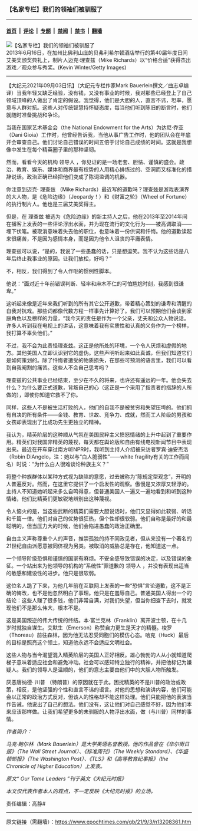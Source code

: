 ### 【名家专栏】我们的领袖们被驯服了

---

#### [首页](../../../..?n13208361) &nbsp;|&nbsp; [评论](../../../../../epoch-comment?n13208361) &nbsp;|&nbsp; [专题](../../../../../epoch-special?n13208361) &nbsp;|&nbsp; [禁闻](../../../../../epoch-news?n13208361) &nbsp;|&nbsp; [禁书](../../../../../books?n13208361) &nbsp;|&nbsp; [翻墙](https://github.com/gfw-breaker/nogfw/blob/master/README.md?n13208361)


<div><img alt="【名家专栏】我们的领袖们被驯服了" class="attachment-djy_600_400 size-djy_600_400 wp-post-image" src="https://i.epochtimes.com/assets/uploads/2021/09/id13208367-GettyImages-170722778-600x400.jpeg"/>
<div class="caption">
 2013年6月16日，在加州比佛利山庄的贝弗利希尔顿酒店举行的第40届年度日间艾美奖颁奖典礼上，制片人迈克‧理查兹（Mike Richards）以“价格合适”获得杰出游戏／观众参与秀奖。(Kevin Winter/Getty Images)
</div></div><hr/><div class="post_content" id="artbody" itemprop="articleBody">
 <!-- article content begin -->
 <p>
  【大纪元2021年09月03日讯】（大纪元专栏作家Mark Bauerlein撰文／曲志卓编译）当我年轻又缺乏经验，没有钱，又没有事业的时候，我对那些已经登上了自己领域顶峰的人做出了肯定的假设。我觉得，他们是大胆的人，直言不讳，坦率，愿意与人群对抗。这些人对传统智慧持怀疑态度，每当他们听到陈旧的断言时，他们就随时准备挑战和争论。
 </p>
 <p>
  当我在国家艺术基金会（the National Endowment for the Arts）为达尼‧乔亚（Dani Gioia）工作时，他曾经告诉我，当他从事广告工作时，他的团队会在年底开会审查自己。他们讨论自己错误的时间五倍于讨论自己成绩的时间。这就是我想像中发生在每个精英圈子里的那种坚韧。
 </p>
 <p>
  然而，看看今天的机构
  <ok href="https://www.epochtimes.com/gb/tag/%E9%A2%86%E5%AF%BC%E4%BA%BA.html">
   领导人
  </ok>
  ，你见证的是一场老套、胆怯、谨慎的盛会。政治、教育、娱乐、媒体和商界最有权势的人用精心排练过的、空洞而又标准化的措辞说话。政治正确已经把他们变成了陈词滥调的机器。
 </p>
 <p>
  你注意到迈克‧
  <ok href="https://www.epochtimes.com/gb/tag/%E7%90%86%E6%9F%A5%E5%85%B9.html">
   理查兹
  </ok>
  （Mike Richards）最近写的道歉吗？理查兹是游戏表演界的大人物，是《危险边缘》（Jeopardy！）和《财富之轮》（Wheel of Fortune）的执行制片人。他也是三届艾美奖得主。
 </p>
 <p>
  但是，在
  <ok href="https://www.epochtimes.com/gb/tag/%E7%90%86%E6%9F%A5%E5%85%B9.html">
   理查兹
  </ok>
  被选为《危险边缘》的新主持人之后，他在2013年至2014年间在播客上发表的一些评论浮出水面，并为现在流行的文化行为——被高调取消——埋下伏笔。被取消意味着失去他的职位，也意味着一份供词和忏悔。他的道歉读起来很痛苦，不是因为感情本身，而是因为他令人沮丧的平庸表情。
 </p>
 <p>
  理查兹可以说，“是的，我说了一些愚蠢的话，只是想逗笑。我不认为这些话是八年后终止我事业的原因。让我们放松，好吗？”
 </p>
 <p>
  不，相反，我们得到了令人作呕的惯例性脚本。
 </p>
 <p>
  他说：“面对近十年前错误判断、轻率和麻木不仁的可怕尴尬时刻，我感到很谦卑。”
 </p>
 <p>
  这听起来像是近年来我们听到的所有其它公开道歉，带着精心策划的谦卑和清醒的自我对抗戏。那些词都像代数方程一样事先计算好了。我们可以预期他们会谈到家庭角色以及榜样的力量，“我今天的责任是作为一个父亲，丈夫和公众人物说话。许多人听到我在电视上的讲话，这意味着我有实质性和认真的义务作为一个榜样，我打算不辜负他们。”
 </p>
 <p>
  不过，我不会为此责怪理查兹。这正是他所处的环境，一个令人厌烦和虚假的地方。其他美国人立即认识到它的虚伪。这些声明听起来如此真诚，但我们知道它们是如何策划的。除了忏悔者遭受的物质损失，在那些可预测的语言里，我们可以看到自我阉割的痛苦。这些人不会自己思考吗？
 </p>
 <p>
  理查兹的公共事业已经结束，至少在不久的将来，也许还有遥远的一年。他会失去什么？为什么要正式道歉，背叛自己的心（这正是一个采用了指责者的措辞的人所做的），即使你知道它救不了你。
 </p>
 <p>
  同样，这些人不是被生活打败的人，他们的自我不是被贫穷和失望压垮的。他们拥有自决的所有条件——金钱、教育、世故、竞争力、成就，然而工人阶级的男孩和女孩却表现出了比成功先生更独立的精神。
 </p>
 <p>
  我认为，精英阶层的这种顺从气氛在美国民粹主义愤怒情绪的上升中起到了重要作用。精英们对我国非精英的蔑视，每天都在舆论版和自由有线电视新闻节目中表现出来。最近在开车穿过南方听NPR时，我听到主持人介绍被采访者罗宾‧迪安杰洛（Robin DiAngelo，注：她以与“白人脆弱性”——white fragility有关的工作而闻名）时说：“为什么白人很难谈论种族主义？”
 </p>
 <p>
  将整个种族群体以某种方式视为缺陷的意愿，过去被称为“陈规定型观念”，开明的人普遍反对。然而，在这里它提供了一个启发性的观察。傲慢是又浓厚又轻浮的。主持人不知道她听起来多么自鸣得意，但普通美国人一遍又一遍地看到和听到这种情绪，他们比精英们更敏锐地辨别出这种蔑视。
 </p>
 <p>
  令人恼火的是，当这些武断的精英们需要大胆说话时，他们又显得如此软弱、听话和千篇一律。他们对自己的优势很狂热，但个性却很软弱。他们自称是最好的和最聪明的，但当压力大的时候，他们会陷进愚蠢的政治正确里。
 </p>
 <p>
  自由主义声称尊重个人的声音，推崇孤独的持不同政见者，但从来没有一个著名的21世纪自由派愿意被同侪视为另类。被取消的威胁总是存在，他知道这一点。
 </p>
 <p>
  一个领导阶级恐惧和谨慎的国家有麻烦。不安全感导致错误的决定，以及错误的象征。一个站出来为他领导的机构的“系统性”罪道歉的
  <ok href="https://www.epochtimes.com/gb/tag/%E9%A2%86%E5%AF%BC%E4%BA%BA.html">
   领导人
  </ok>
  ，并没有表现出适当的敏感和建设性的进步。他只是很软弱。
 </p>
 <p>
  这位名人跪了下来，为他几年前在互联网上发表的一些“恐惧”言论道歉，这不是正确的悔改，也不是他忽然明白了事理。他只是在羞辱自己。普通美国人得出一个的结论：这些人赚了很多钱，他们非常自满，对我们失望，但当你细查下去时，就发现他们不是那么伟大，根本不是。
 </p>
 <p>
  这是美国叛逆的伟大传统的终结。本‧富兰克林（Franklin）离开波士顿，在十几岁时就独自谋生。艾默生（Emerson）称赞自力更生是天才的精髓。梭罗（Thoreau）前往森林，因为他无法忍受同胞们的模仿心态。哈克（Huck）最后的目标是照亮这个领土，知道他永远不会适应文明社会。
 </p>
 <p>
  这些人物与当今渴望混入精英阶层的美国人正好相反。雄心勃勃的人从小就知道爬梯子意味着适应社会和避免冲动。社会可以感知特立独行的精神，并把他标记为嫌疑人。我们的领导人是温顺的，他们的意志主要由他们中的大胆人物所触发。
 </p>
 <p>
  厌恶唐纳德·
  <ok href="https://www.epochtimes.com/gb/tag/%E5%B7%9D%E6%99%AE.html">
   川普
  </ok>
  （特朗普）的原因就在于此。困扰精英的不是川普的政治或政策，相反，是他坚强的个性和直言不讳的语言。对他的思想和演讲内容，他们可能会以正常的政治方式反对，但该人的性格却不能这样处理。他们只能把他的表演当作告诫。他说出了自己的想法。他们没有，这让他们对自己感觉不好，因为他们本来应该那样做。让我们希望更多的未驯服的人物浮出水面，做（与川普）同样的事情。
 </p>
 <p>
  <em>
   作者简介：
  </em>
 </p>
 <p>
  <em>
   马克·鲍尔林（Mark Bauerlein）是大学英语名誉教授。他的作品曾在《华尔街日报》（The Wall Street Journal）、《标准周刊》（The Weekly Standard）、《华盛顿邮报》（The Washington Post）、《TLS》和《高等教育纪事报》（the Chronicle of Higher Education）上发表。
  </em>
 </p>
 <p>
  <em>
   原文“
   <ok href="https://www.theepochtimes.com/our-tame-leaders_3965239.html">
    Our Tame Leaders
   </ok>
   ”刊于英文《大纪元时报》
  </em>
 </p>
 <p>
  <em>
   本文仅代表作者本人的观点，不一定反映《大纪元时报》的立场。
  </em>
 </p>
 <p>
  责任编辑：高静#
 </p>
 <!-- article content end -->
 <div id="below_article_ad">
 </div>
</div>


---

原文链接（需翻墙）：https://www.epochtimes.com/gb/21/9/3/n13208361.htm